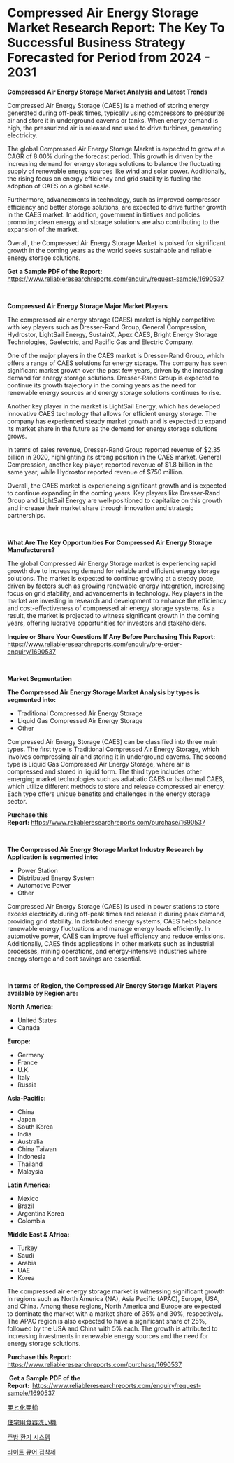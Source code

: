 <p><h1>Compressed Air Energy Storage Market Research Report: The Key To Successful Business Strategy Forecasted for Period from 2024 - 2031</h1></p><p><strong>Compressed Air Energy Storage Market Analysis and Latest Trends</strong></p>
<p><p>Compressed Air Energy Storage (CAES) is a method of storing energy generated during off-peak times, typically using compressors to pressurize air and store it in underground caverns or tanks. When energy demand is high, the pressurized air is released and used to drive turbines, generating electricity.</p><p>The global Compressed Air Energy Storage Market is expected to grow at a CAGR of 8.00% during the forecast period. This growth is driven by the increasing demand for energy storage solutions to balance the fluctuating supply of renewable energy sources like wind and solar power. Additionally, the rising focus on energy efficiency and grid stability is fueling the adoption of CAES on a global scale.</p><p>Furthermore, advancements in technology, such as improved compressor efficiency and better storage solutions, are expected to drive further growth in the CAES market. In addition, government initiatives and policies promoting clean energy and storage solutions are also contributing to the expansion of the market.</p><p>Overall, the Compressed Air Energy Storage Market is poised for significant growth in the coming years as the world seeks sustainable and reliable energy storage solutions.</p></p>
<p><strong>Get a Sample PDF of the Report:&nbsp;</strong> <a href="https://www.reliableresearchreports.com/enquiry/request-sample/1690537">https://www.reliableresearchreports.com/enquiry/request-sample/1690537</a></p>
<p>&nbsp;</p>
<p><strong>Compressed Air Energy Storage Major Market Players</strong></p>
<p><p>The compressed air energy storage (CAES) market is highly competitive with key players such as Dresser-Rand Group, General Compression, Hydrostor, LightSail Energy, SustainX, Apex CAES, Bright Energy Storage Technologies, Gaelectric, and Pacific Gas and Electric Company.</p><p>One of the major players in the CAES market is Dresser-Rand Group, which offers a range of CAES solutions for energy storage. The company has seen significant market growth over the past few years, driven by the increasing demand for energy storage solutions. Dresser-Rand Group is expected to continue its growth trajectory in the coming years as the need for renewable energy sources and energy storage solutions continues to rise.</p><p>Another key player in the market is LightSail Energy, which has developed innovative CAES technology that allows for efficient energy storage. The company has experienced steady market growth and is expected to expand its market share in the future as the demand for energy storage solutions grows.</p><p>In terms of sales revenue, Dresser-Rand Group reported revenue of $2.35 billion in 2020, highlighting its strong position in the CAES market. General Compression, another key player, reported revenue of $1.8 billion in the same year, while Hydrostor reported revenue of $750 million.</p><p>Overall, the CAES market is experiencing significant growth and is expected to continue expanding in the coming years. Key players like Dresser-Rand Group and LightSail Energy are well-positioned to capitalize on this growth and increase their market share through innovation and strategic partnerships.</p></p>
<p>&nbsp;</p>
<p><strong>What Are The Key Opportunities For Compressed Air Energy Storage Manufacturers?</strong></p>
<p><p>The global Compressed Air Energy Storage market is experiencing rapid growth due to increasing demand for reliable and efficient energy storage solutions. The market is expected to continue growing at a steady pace, driven by factors such as growing renewable energy integration, increasing focus on grid stability, and advancements in technology. Key players in the market are investing in research and development to enhance the efficiency and cost-effectiveness of compressed air energy storage systems. As a result, the market is projected to witness significant growth in the coming years, offering lucrative opportunities for investors and stakeholders.</p></p>
<p><strong>Inquire or Share Your Questions If Any Before Purchasing This Report:</strong> <a href="https://www.reliableresearchreports.com/enquiry/pre-order-enquiry/1690537">https://www.reliableresearchreports.com/enquiry/pre-order-enquiry/1690537</a></p>
<p>&nbsp;</p>
<p><strong>Market Segmentation</strong></p>
<p><strong>The Compressed Air Energy Storage Market Analysis by types is segmented into:</strong></p>
<p><ul><li>Traditional Compressed Air Energy Storage</li><li>Liquid Gas Compressed Air Energy Storage</li><li>Other</li></ul></p>
<p><p>Compressed Air Energy Storage (CAES) can be classified into three main types. The first type is Traditional Compressed Air Energy Storage, which involves compressing air and storing it in underground caverns. The second type is Liquid Gas Compressed Air Energy Storage, where air is compressed and stored in liquid form. The third type includes other emerging market technologies such as adiabatic CAES or Isothermal CAES, which utilize different methods to store and release compressed air energy. Each type offers unique benefits and challenges in the energy storage sector.</p></p>
<p><strong>Purchase this Report:&nbsp;</strong><a href="https://www.reliableresearchreports.com/purchase/1690537">https://www.reliableresearchreports.com/purchase/1690537</a></p>
<p>&nbsp;</p>
<p><strong>The Compressed Air Energy Storage Market Industry Research by Application is segmented into:</strong></p>
<p><ul><li>Power Station</li><li>Distributed Energy System</li><li>Automotive Power</li><li>Other</li></ul></p>
<p><p>Compressed Air Energy Storage (CAES) is used in power stations to store excess electricity during off-peak times and release it during peak demand, providing grid stability. In distributed energy systems, CAES helps balance renewable energy fluctuations and manage energy loads efficiently. In automotive power, CAES can improve fuel efficiency and reduce emissions. Additionally, CAES finds applications in other markets such as industrial processes, mining operations, and energy-intensive industries where energy storage and cost savings are essential.</p></p>
<p>&nbsp;</p>
<p><strong>In terms of Region, the Compressed Air Energy Storage Market Players available by Region are:</strong></p>
<p>
    <p> <strong> North America: </strong>
        <ul>
            <li>United States</li>
            <li>Canada</li>
        </ul>
        </p> 
    <p> <strong> Europe: </strong>
        <ul>
            <li>Germany</li>
            <li>France</li>
            <li>U.K.</li>
            <li>Italy</li>
            <li>Russia</li>
        </ul>
        </p> 
    <p> <strong> Asia-Pacific: </strong>
        <ul>
            <li>China</li>
            <li>Japan</li>
            <li>South Korea</li>
            <li>India</li>
            <li>Australia</li>
            <li>China Taiwan</li>
            <li>Indonesia</li>
            <li>Thailand</li>
            <li>Malaysia</li>
        </ul>
        </p> 
    <p> <strong> Latin America: </strong>
        <ul>
            <li>Mexico</li>
            <li>Brazil</li>
            <li>Argentina Korea</li>
            <li>Colombia</li>
        </ul>
        </p> 
    <p> <strong> Middle East & Africa: </strong>
        <ul>
            <li>Turkey</li>
            <li>Saudi</li>
            <li>Arabia</li>
            <li>UAE</li>
            <li>Korea</li>
        </ul>
    </p>
    </p>
<p><p>The compressed air energy storage market is witnessing significant growth in regions such as North America (NA), Asia Pacific (APAC), Europe, USA, and China. Among these regions, North America and Europe are expected to dominate the market with a market share of 35% and 30%, respectively. The APAC region is also expected to have a significant share of 25%, followed by the USA and China with 5% each. The growth is attributed to increasing investments in renewable energy sources and the need for energy storage solutions.</p></p>
<p><strong>Purchase this Report: </strong><a href="https://www.reliableresearchreports.com/purchase/1690537">https://www.reliableresearchreports.com/purchase/1690537</a></p>
<p>&nbsp;<strong>Get a Sample PDF of the Report:&nbsp;&nbsp;</strong><a href="https://www.reliableresearchreports.com/enquiry/request-sample/1690537">https://www.reliableresearchreports.com/enquiry/request-sample/1690537</a></p>
<p><strong></strong></p>
<p><p><a href="https://medium.com/@vanessa.grant665567/%E4%BA%9C%E9%89%9B%E3%83%92%E7%B4%A0%E5%8C%96%E5%90%88%E7%89%A9%E5%B8%82%E5%A0%B4%E3%81%AF%E5%B8%82%E5%A0%B4%E3%82%B7%E3%82%A7%E3%82%A2-%E5%B8%82%E5%A0%B4%E3%83%88%E3%83%AC%E3%83%B3%E3%83%89-%E5%B8%82%E5%A0%B4%E6%88%90%E9%95%B7%E3%81%AB%E9%96%A2%E3%81%99%E3%82%8B%E6%83%85%E5%A0%B1%E3%82%92%E6%8F%90%E4%BE%9B%E3%81%97%E3%81%BE%E3%81%99-72ec1f6674a7">亜ヒ化亜鉛</a></p><p><a href="https://medium.com/@maureenbiologist34/2024%E5%B9%B4%E3%81%8B%E3%82%892031%E5%B9%B4%E3%81%BE%E3%81%A7%E3%81%AE%E6%9C%9F%E9%96%93%E3%81%AB%E4%BA%88%E6%B8%AC%E3%81%95%E3%82%8C%E3%81%9F%E4%BD%8F%E5%AE%85%E7%94%A8%E9%A3%9F%E5%99%A8%E6%B4%97%E3%81%84%E6%A9%9F%E3%81%AE%E5%B8%82%E5%A0%B4%E5%88%86%E6%9E%90%E3%81%A8%E3%82%B5%E3%82%A4%E3%82%BA%E4%BA%88%E6%B8%AC-259801574fd1">住宅用食器洗い機</a></p><p><a href="https://medium.com/@bustersipes981/%EC%A3%BC%EB%B0%A9-%ED%99%98%EA%B8%B0-%EC%8B%9C%EC%8A%A4%ED%85%9C-%EC%8B%9C%EC%9E%A5-%EC%8B%9C%EC%9E%A5-%EC%A0%90%EC%9C%A0%EC%9C%A8-%EC%8B%9C%EC%9E%A5-%EB%8F%99%ED%96%A5-%EB%B0%8F-%EB%AF%B8%EB%9E%98-%EC%84%B1%EC%9E%A5-%ED%83%90%EC%83%89-ba3c531eef1a">주방 환기 시스템</a></p><p><a href="https://medium.com/@hettiestehr/%EA%B4%91%EA%B2%BD%ED%99%94-%EC%A0%91%EC%B0%A9%EC%A0%9C-%EC%8B%9C%EC%9E%A5-%EC%9C%A0%ED%98%95-%EC%9D%91%EC%9A%A9-%EB%B0%8F-%EC%A7%80%EB%A6%AC%EC%97%90-%EB%8C%80%ED%95%9C-%ED%8F%AC%EA%B4%84%EC%A0%81-%ED%8F%89%EA%B0%80-95b37a95d663">라이트 큐어 접착제</a></p></p>